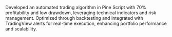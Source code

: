 Developed an automated trading algorithm in Pine Script with 70% profitability and low drawdown, leveraging technical indicators and risk management. Optimized through backtesting and integrated with TradingView alerts for real-time execution, enhancing portfolio performance and scalability.
